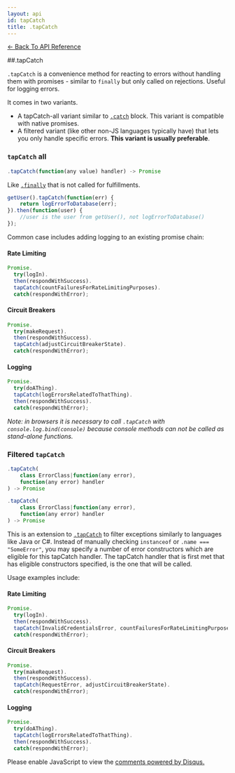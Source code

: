 ```yaml
---
layout: api
id: tapCatch
title: .tapCatch
---
```



[← Back To API Reference](/bluebird_cn/docs/api-reference.html)
<div class="api-code-section"><markdown>
##.tapCatch


`.tapCatch` is a convenience method for reacting to errors without handling them with promises - similar to `finally` but only called on rejections. Useful for logging errors.

It comes in two variants.
- A tapCatch-all variant similar to [`.catch`](.) block. This variant is compatible with native promises.
- A filtered variant (like other non-JS languages typically have) that lets you only handle specific errors. **This variant is usually preferable**.


### `tapCatch` all
```js
.tapCatch(function(any value) handler) -> Promise
```


Like [`.finally`](.) that is not called for fulfillments.

```js
getUser().tapCatch(function(err) {
    return logErrorToDatabase(err);
}).then(function(user) {
    //user is the user from getUser(), not logErrorToDatabase()
});
```

Common case includes adding logging to an existing promise chain:

#### Rate Limiting

```js
Promise.
  try(logIn).
  then(respondWithSuccess).
  tapCatch(countFailuresForRateLimitingPurposes).
  catch(respondWithError);
```

#### Circuit Breakers

```js
Promise.
  try(makeRequest).
  then(respondWithSuccess).
  tapCatch(adjustCircuitBreakerState).
  catch(respondWithError);
```

#### Logging

```js
Promise.
  try(doAThing).
  tapCatch(logErrorsRelatedToThatThing).
  then(respondWithSuccess).
  catch(respondWithError);
```

*Note: in browsers it is necessary to call `.tapCatch` with `console.log.bind(console)` because console methods can not be called as stand-alone functions.*

### Filtered `tapCatch`


```js
.tapCatch(
    class ErrorClass|function(any error),
    function(any error) handler
) -> Promise
```
```js
.tapCatch(
    class ErrorClass|function(any error),
    function(any error) handler
) -> Promise


```
This is an extension to [`.tapCatch`](.) to filter exceptions similarly to languages like Java or C#. Instead of manually checking `instanceof` or `.name === "SomeError"`, you may specify a number of error constructors which are eligible for this tapCatch handler. The tapCatch handler that is first met that has eligible constructors specified, is the one that will be called.

Usage examples include:

#### Rate Limiting

```js
Promise.
  try(logIn).
  then(respondWithSuccess).
  tapCatch(InvalidCredentialsError, countFailuresForRateLimitingPurposes).
  catch(respondWithError);
```

#### Circuit Breakers

```js
Promise.
  try(makeRequest).
  then(respondWithSuccess).
  tapCatch(RequestError, adjustCircuitBreakerState).
  catch(respondWithError);
```

#### Logging

```js
Promise.
  try(doAThing).
  tapCatch(logErrorsRelatedToThatThing).
  then(respondWithSuccess).
  catch(respondWithError);
```

</markdown></div>

<div id="disqus_thread"></div>
<script type="text/javascript">
    var disqus_title = ".tapCatch";
    var disqus_shortname = "bluebirdjs";
    var disqus_identifier = "disqus-id-tapCatch";

    (function() {
        var dsq = document.createElement("script"); dsq.type = "text/javascript"; dsq.async = true;
        dsq.src = "//" + disqus_shortname + ".disqus.com/embed.js";
        (document.getElementsByTagName("head")[0] || document.getElementsByTagName("body")[0]).appendChild(dsq);
    })();
</script>
<noscript>Please enable JavaScript to view the <a href="https://disqus.com/?ref_noscript" rel="nofollow">comments powered by Disqus.</a></noscript>
